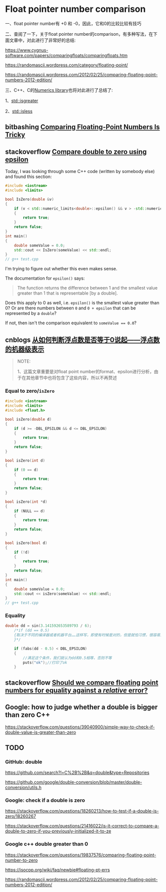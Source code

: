 # Float pointer number comparison

一、float pointer number有 +0 和 -0，因此，它和0的比较比较有技巧

二、查阅了一下，关于float pointer number的comparison，有多种写法，在下面文章中，对此进行了非常好的总结:

https://www.cygnus-software.com/papers/comparingfloats/comparingfloats.htm

https://randomascii.wordpress.com/category/floating-point/

https://randomascii.wordpress.com/2012/02/25/comparing-floating-point-numbers-2012-edition/

三、C++、C的[Numerics library](https://en.cppreference.com/w/cpp/numeric)也将对此进行了总结了: 

1、[std::isgreater](https://en.cppreference.com/w/cpp/numeric/math/isgreater)

2、[std::isless](https://en.cppreference.com/w/cpp/numeric/math/isless)



## bitbashing [Comparing Floating-Point Numbers Is Tricky](https://bitbashing.io/comparing-floats.html)

## stackoverflow [Compare double to zero using epsilon](https://stackoverflow.com/questions/13698927/compare-double-to-zero-using-epsilon)

Today, I was looking through some C++ code (written by somebody else) and found this section:

```cpp
#include <iostream>
#include <limits>

bool IsZero(double &v)
{
	if (v < std::numeric_limits<double>::epsilon() && v > -std::numeric_limits<double>::epsilon())
	{
		return true;
	}
	return false;
}
int main()
{
	double someValue = 0.0;
	std::cout << IsZero(someValue) << std::endl;
}
// g++ test.cpp

```

I'm trying to figure out whether this even makes sense.

The documentation for `epsilon()` says:

> The function returns the difference between 1 and the smallest value greater than 1 that is representable [by a double].

Does this apply to 0 as well, i.e. `epsilon()` is the smallest value greater than 0? Or are there numbers between `0` and `0 + epsilon` that can be represented by a `double`?

If not, then isn't the comparison equivalent to `someValue == 0.0`?





## cnblogs [从如何判断浮点数是否等于0说起——浮点数的机器级表示](https://www.cnblogs.com/kubixuesheng/p/4107309.html)

> NOTE: 
>
> 1、这篇文章重要是对float point number的format、epsilon进行分析，由于在其他章节中也将包含了这些内容，所以不再赘述

### Equal to zero/`isZero`

```C++
#include <iostream>
#include <limits>
#include <float.h>

bool isZero(double d)
{
	if (d >= -DBL_EPSILON && d <= DBL_EPSILON)
	{
		return true;
	}
	return false;
}

bool isZero(int d)
{
	if (0 == d)
	{
		return true;
	}
	return false;
}

bool isZero(int *d)
{
	if (NULL == d)
	{
		return true;
	}
	return false;
}

bool isZero(bool d)
{
	if (!d)
	{
		return true;
	}
	return false;
}
int main()
{
	double someValue = 0.0;
	std::cout << isZero(someValue) << std::endl;
}
// g++ test.cpp

```

### Equality



```C++
double dd = sin(3.141592653589793 / 6);
    /*if (dd == 0.5)
    {取决于不同的编译器或者机器平台……这样写，即使有时候是对的，但是就怕习惯，很容易出错。
    }*/

    if (fabs(dd - 0.5) < DBL_EPSILON)
    {
        //满足这个条件，我们就认为dd和0.5相等，否则不等
        puts("ok");//打印了ok
    }
```

## stackoverflow [Should we compare floating point numbers for equality against a *relative* error?](https://stackoverflow.com/questions/328475/should-we-compare-floating-point-numbers-for-equality-against-a-relative-error)











## Google: how to judge whether a double is bigger than zero C++

https://stackoverflow.com/questions/39040900/simple-way-to-check-if-double-value-is-greater-than-zero





## TODO

### GitHub: double



https://github.com/search?l=C%2B%2B&q=double&type=Repositories



https://github.com/google/double-conversion/blob/master/double-conversion/utils.h

### Google: check if a double is zero

https://stackoverflow.com/questions/18260213/how-to-test-if-a-double-is-zero/18260267

https://stackoverflow.com/questions/21416022/is-it-correct-to-compare-a-double-to-zero-if-you-previously-initialized-it-to-ze



### Google c++ double greater than 0

https://stackoverflow.com/questions/19837576/comparing-floating-point-number-to-zero



https://isocpp.org/wiki/faq/newbie#floating-pt-errs



https://randomascii.wordpress.com/2012/02/25/comparing-floating-point-numbers-2012-edition/